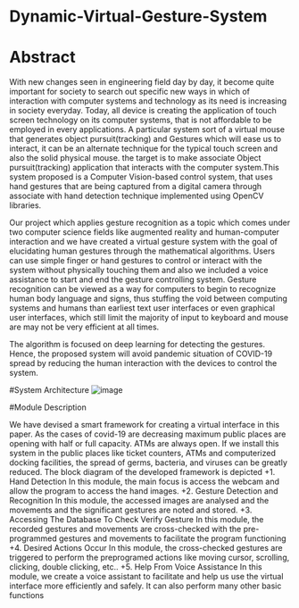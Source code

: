 # Dynamic-Virtual-Gesture-System

# Abstract

With new changes seen in engineering field day by day, it become quite important for society to search out specific new ways in which of interaction with computer systems and technology as its need is increasing in society everyday. Today, all device is creating the application of touch screen technology on its computer systems, that is not affordable to be employed in every applications. A particular system sort of a virtual mouse that generates  object pursuit(tracking) and Gestures which will ease us to interact, it can be an alternate technique for the typical touch screen and also the solid physical mouse. the target is to make associate Object pursuit(tracking) application that interacts with the computer system.This system proposed is a Computer Vision-based control system, that uses hand gestures that are being captured from a digital camera through associate with hand detection technique implemented using OpenCV libraries.

Our project which applies gesture recognition as a topic which comes under two computer science fields like augmented reality and human-computer interaction and we have created a virtual gesture system with the goal of elucidating human gestures through the mathematical algorithms. Users can use simple finger or hand gestures to control or interact with the system without physically touching them and also we included a voice assistance to start and end the gesture controlling system. Gesture recognition can be viewed as a way for computers to begin to recognize human body language and signs, thus stuffing the void between computing systems and humans than earliest text user interfaces or even graphical user interfaces, which still limit the majority of input to keyboard and mouse are may not be very efficient at all times.

The algorithm is focused on deep learning for detecting the gestures. Hence, the proposed system will avoid pandemic situation of COVID-19 spread by reducing the human interaction with the devices to control the system.


#System Architecture
![image](https://user-images.githubusercontent.com/79743499/185775884-1d65d1ff-b27b-4a8b-99a8-a1ac98477ab7.png)


#Module Description

We have devised a smart framework for creating a virtual interface in this paper. As the cases of covid-19 are decreasing maximum public places are opening with half or full capacity. ATMs are always open. If we install this system in the public places like ticket counters, ATMs and computerized docking facilities, the spread of germs, bacteria, and viruses can be greatly reduced. The block diagram of the developed framework is depicted
+1. Hand Detection In this module, the main focus is access the webcam and allow the program to access the hand images. 
+2. Gesture Detection and Recognition In this module, the accessed images are analysed and the movements and the significant gestures are noted and stored. 
+3. Accessing The Database To Check Verify Gesture In this module, the recorded gestures and movements are cross-checked with the pre- programmed gestures and movements to facilitate the program functioning 
+4. Desired Actions Occur In this module, the cross-checked gestures are triggered to perform the preprogramed actions like moving cursor, scrolling, clicking, double clicking, etc.. 
+5. Help From Voice Assistance In this module, we create a voice assistant to facilitate and help us use the virtual interface more efficiently and safely. It can also perform many other basic functions
